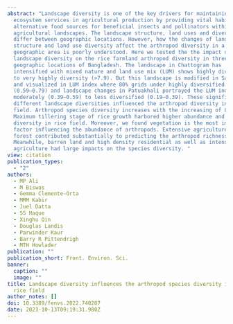```yaml
---
abstract: "Landscape diversity is one of the key drivers for maintaining
  ecosystem services in agricultural production by providing vital habitats and
  alternative food sources for beneficial insects and pollinators within the
  agricultural landscapes. The landscape structure, land uses and diversity
  differ between geographic locations. However, how the changes of landscape
  structure and land use diversity affect the arthropod diversity in a
  geographic area is poorly understood. Here we tested the the impact of
  landscape diversity on the rice farmland arthropod diversity in three
  geographic locations of Bangladesh. The landscape in Chattogram has
  intensified with mixed nature and land use mix (LUM) shows highly diversified
  to very highly diversity (>7.9). But this landscape is modified in Satkhira
  and visualized in LUM index where 80% grids under highly diversified
  (0.59–0.79) and landscape changes in Patuakhali portrayed the LUM index from
  moderately (0.39–0.59) to less diversified (0.19–0.39). These significant
  different landscape diversities influenced the arthropod diversity in rice
  field. Arthropod species diversity increases with the increasing of LUM index.
  Maximum tillering stage of rice growth harbored higher abundance and species
  diversity in rice field. Moreover, we found vegetation is the most important
  factor influencing the abundance of arthropods. Extensive agriculture and
  forest contributed substantially to predicting the arthropod richness.
  Meanwhile, barren land and high density residential as well as intensive
  agriculture had large impacts on the species diversity. "
view: citation
publication_types:
  - "2"
authors:
  - MP Ali
  - M Biswas
  - Gemma Clemente-Orta
  - MMM Kabir
  - Juel Datta
  - SS Haque
  - Xinghu Qin
  - Douglas Landis
  - Parwinder Kaur
  - Barry R Pittendrigh
  - MTH Howlader
publication: ""
publication_short: Front. Environ. Sci.
banner:
  caption: ""
  image: ""
title: Landscape diversity influences the arthropod species diversity in the
  rice field
author_notes: []
doi: 10.3389/fenvs.2022.740287
date: 2023-10-13T09:19:31.980Z
---
```

